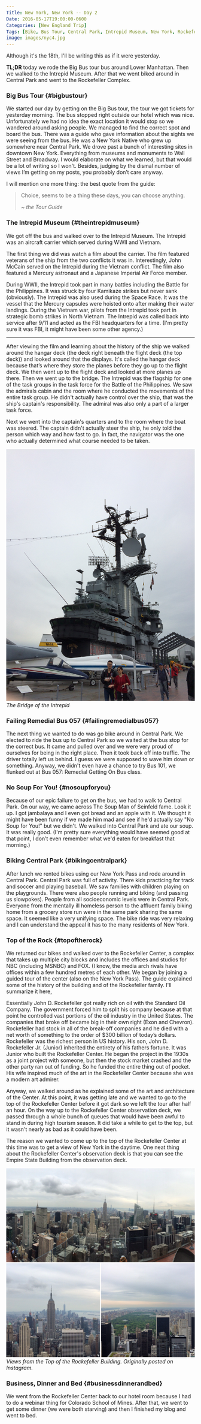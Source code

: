```yaml
---
Title: New York, New York -- Day 2
Date: 2016-05-17T19:00:00-0600
Categories: [New England Trip]
Tags: [Bike, Bus Tour, Central Park, Intrepid Museum, New York, Rockefeller Center, Top of the Rock, Travel]
image: images/nyc4.jpg
---
```


Although it's the 18th, I'll be writing this as if it were yesterday.

**TL;DR** today we rode the Big Bus tour bus around Lower Manhattan.  Then we
walked to the Intrepid Museum. After that we went biked around in Central Park
and went to the Rockefeller Complex.

### Big Bus Tour {#bigbustour}

We started our day by getting on the Big Bus tour, the tour we got tickets for
yesterday morning. The bus stopped right outside our hotel which was nice.
Unfortunately we had no idea the exact location it would stop so we wandered
around asking people. We managed to find the correct spot and board the bus.
There was a guide who gave information about the sights we were seeing from the
bus. He was a New York Native who grew up somewhere near Central Park. We drove
past a bunch of interesting sites in downtown New York. Everything from museums
and monuments to Wall Street and Broadway. I would elaborate on what we learned,
but that would be a lot of writing so I won't. Besides, judging by the dismal
number of views I’m getting on my posts, you probably don’t care anyway.

I will mention one more thing: the best quote from the guide:

> Choice, seems to be a thing these days, you can choose anything.
>
>   *~ the Tour Guide*

### The Intrepid Museum {#theintrepidmuseum}

We got off the bus and walked over to the Intrepid Museum. The Intrepid was an
aircraft carrier which served during WWII and Vietnam.

The first thing we did was watch a film about the carrier. The film featured
veterans of the ship from the two conflicts it was in.  Interestingly, John
McCain served on the Intrepid during the Vietnam conflict. The film also
featured a Mercury astronaut and a Japanese Imperial Air Force member.

During WWII, the Intrepid took part in many battles including the Battle for the
Philippines. It was struck by four Kamikaze strikes but never sank (obviously).
The Intrepid was also used during the Space Race. It was the vessel that the
Mercury capsules were hoisted onto after making their water landings. During the
Vietnam war, pilots from the Intrepid took part in strategic bomb strikes in
North Vietnam. The Intrepid was called back into service after 9/11 and acted as
the FBI headquarters for a time. (I'm pretty sure it was FBI, it might have been
some other agency.)

------------------------------------------------------------------------

After viewing the film and learning about the history of the ship we walked
around the hangar deck (the deck right beneath the flight deck (the top deck))
and looked around that the displays. It's called the hangar deck because that’s
where they store the planes before they go up to the flight deck. We then went
up to the flight deck and looked at more planes up there. Then we went up to the
bridge. The Intrepid was the flagship for one of the task groups in the task
force for the Battle of the Philippines. We saw the admirals cabin and the room
where he conducted the movements of the entire task group. He didn't actually
have control over the ship, that was the ship's captain's responsibility. The
admiral was also only a part of a larger task force.

Next we went into the captain's quarters and to the room where the boat was
steered. The captain didn't actually steer the ship, he only told the person
which way and how fast to go. In fact, the navigator was the one who actually
determined what course needed to be taken.

[![The Bridge of the Intrepid](./images/intrepid.jpg)](./images/intrepid.jpg)
*The Bridge of the Intrepid*

### Failing Remedial Bus 057 {#failingremedialbus057}

The next thing we wanted to do was go bike around in Central Park. We elected to
ride the bus up to Central Park so we waited at the bus stop for the correct
bus. It came and pulled over and we were very proud of ourselves for being in
the right place. Then it took back off into traffic. The driver totally left us
behind. I guess we were supposed to wave him down or something. Anyway, we
didn't even have a chance to try Bus 101, we flunked out at Bus 057: Remedial
Getting On Bus class.

### No Soup For You! {#nosoupforyou}

Because of our epic failure to get on the bus, we had to walk to Central Park.
On our way, we came across The Soup Man of Seinfeld fame. Look it up. I got
jambalaya and I even got bread and an apple with it. We thought it might have
been funny if we made him mad and see if he'd actually say "No Soup for You!"
but we didn't. We walked into Central Park and ate our soup. It was really good.
(I'm pretty sure everything would have seemed good at that point, I don’t even
remember what we'd eaten for breakfast that morning.)

### Biking Central Park {#bikingcentralpark}

After lunch we rented bikes using our New York Pass and rode around in Central
Park. Central Park was full of activity. There kids practicing for track and
soccer and playing baseball. We saw families with children playing on the
playgrounds. There were also people running and biking (and passing us
slowpokes). People from all socioeconomic levels were in Central Park. Everyone
from the mentally ill homeless person to the affluent family biking home from a
grocery store run were in the same park sharing the same space. It seemed like a
very unifying space. The bike ride was very relaxing and I can understand the
appeal it has to the many residents of New York.

### Top of the Rock {#topoftherock}

We returned our bikes and walked over to the Rockefeller Center, a complex that
takes up multiple city blocks and includes the offices and studios for NBC
(including MSNBC) and FOX. (I know, the media arch rivals have offices within a
few hundred metres of each other. We began by joining a guided tour of the
center (also on the New York Pass). The guide explained some of the history of
the building and of the Rockefeller family. I'll summarize it here,

Essentially John D. Rockefeller got really rich on oil with the Standard Oil
Company. The government forced him to split his company because at that point he
controlled vast portions of the oil industry in the United States. The companies
that broke off became big in their own right (Exon and Chevron). Rockefeller had
stock in all of the break-off companies and he died with a net worth of
something to the order of $300 billion of today’s dollars. Rockefeller was the
richest person in US history.  His son, John D. Rockefeller Jr. (Junior)
inherited the entirety of his fathers fortune. It was Junior who built the
Rockefeller Center. He began the project in the 1930s as a joint project with
someone, but then the stock market crashed and the other party ran out of
funding. So he funded the entire thing out of pocket. His wife inspired much of
the art in the Rockefeller Center because she was a modern art admirer.

Anyway, we walked around as he explained some of the art and architecture of the
Center. At this point, it was getting late and we wanted to go to the top of the
Rockefeller Center before it got dark so we left the tour after half an hour. On
the way up to the Rockefeller Center observation deck, we passed through a whole
bunch of queues that would have been awful to stand in during high tourism
season. It did take a while to get to the top, but it wasn't nearly as bad as it
could have been.

The reason we wanted to come up to the top of the Rockefeller Center at this
time was to get a view of New York in the daytime. One neat thing about the
Rockefeller Center's observation deck is that you can see the Empire State
Building from the observation deck.

[![Views from the Top of the Rockefeller Building.](./images/nyc4.jpg)](./images/nyc4.jpg)
*Views from the Top of the Rockefeller Building. Originally posted on
Instagram.*

### Business, Dinner and Bed {#businessdinnerandbed}

We went from the Rockefeller Center back to our hotel room because I had to do a
webinar thing for Colorado School of Mines. After that, we went to get some
dinner (we were both starving) and then I finished my blog and went to bed.
